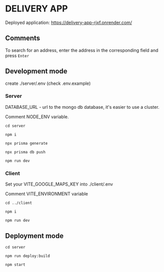 # DELIVERY APP

Deployed application: https://delivery-app-rjxf.onrender.com/

## Comments

To search for an address, enter the address in the corresponding field and press `Enter`

## Development mode

create ./server/.env (check .env.example)

### Server

DATABASE_URL - url to the mongo db database, it's easier to use a cluster.

Comment NODE_ENV variable.

`cd server`

`npm i`

`npx prisma generate`

`npx prisma db push`

`npm run dev`

### Client

Set your VITE_GOOGLE_MAPS_KEY into ./client/.env

Comment VITE_ENVIRONMENT variable

`cd ../client`

`npm i`

`npm run dev`

## Deployment mode

`cd server`

`npm run deploy:build`

`npm start`
